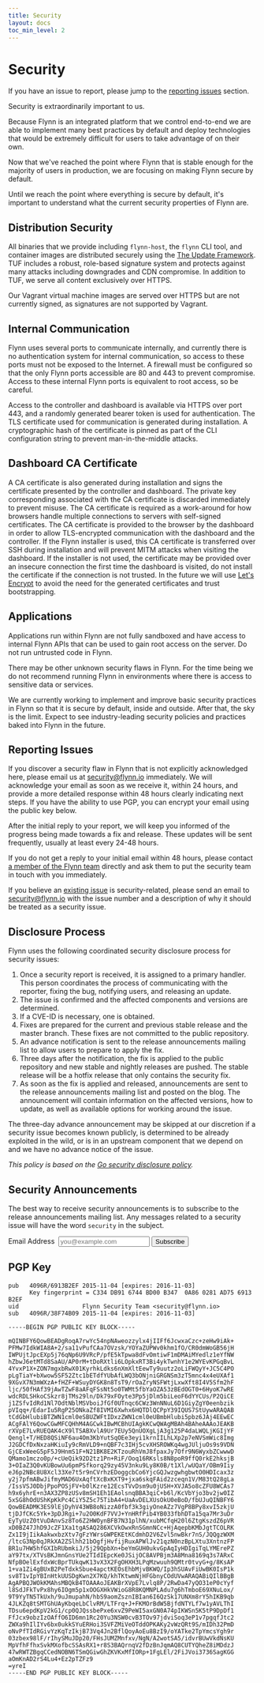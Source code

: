 ```yaml
---
title: Security
layout: docs
toc_min_level: 2
---
```


# Security

If you have an issue to report, please jump to the [reporting
issues](#reporting-issues) section.

Security is extraordinarily important to us.

Because Flynn is an integrated platform that we control end-to-end we are able
to implement many best practices by default and deploy technologies that would
be extremely difficult for users to take advantage of on their own.

Now that we've reached the point where Flynn that is stable enough for the
majority of users in production, we are focusing on making Flynn secure by
default.

Until we reach the point where everything is secure by default, it's important
to understand what the current security properties of Flynn are.

## Distribution Security

All binaries that we provide including `flynn-host`, the `flynn` CLI tool, and
container images are distributed securely using the [The Update
Framework](http://theupdateframework.com). TUF includes a robust, role-based
signature system and protects against many attacks including downgrades and CDN
compromise. In addition to TUF, we serve all content exclusively over HTTPS.

Our Vagrant virtual machine images are served over HTTPS but are not currently
signed, as signatures are not supported by Vagrant.

## Internal Communication

Flynn uses several ports to communicate internally, and currently there is no
authentication system for internal communication, so access to these ports must
not be exposed to the Internet. A firewall must be configured so that the only
Flynn ports accessible are 80 and 443 to prevent compromise. Access to these
internal Flynn ports is equivalent to root access, so be careful.

Access to the controller and dashboard is available via HTTPS over port 443, and
a randomly generated bearer token is used for authentication. The TLS
certificate used for communication is generated during installation.
A cryptographic hash of the certificate is pinned as part of the CLI
configuration string to prevent man-in-the-middle attacks.

## Dashboard CA Certificate

A CA certificate is also generated during installation and signs the certificate
presented by the controller and dashboard. The private key corresponding
associated with the CA certificate is discarded immediately to prevent misuse.
The CA certificate is required as a work-around for how browsers handle multiple
connections to servers with self-signed certificates. The CA certificate is
provided to the browser by the dashboard in order to allow TLS-encrypted
communication with the dashboard and the controller. If the Flynn installer is
used, this CA certificate is transferred over SSH during installation and will
prevent MITM attacks when visiting the dashboard. If the installer is not used,
the certificate may be provided over an insecure connection the first time the
dashboard is visited, do not install the certificate if the connection is not
trusted. In the future we will use [Let's Encrypt](https://letsencrypt.org) to
avoid the need for the generated certificates and trust bootstrapping.

## Applications

Applications run within Flynn are not fully sandboxed and have access to
internal Flynn APIs that can be used to gain root access on the server. Do not
run untrusted code in Flynn.

There may be other unknown security flaws in Flynn. For the time being we do not
recommend running Flynn in environments where there is access to sensitive data
or services.

We are currently working to implement and improve basic security practices in
Flynn so that it is secure by default, inside and outside. After that, the sky
is the limit. Expect to see industry-leading security policies and practices
baked into Flynn in the future.

## Reporting Issues

If you discover a security flaw in Flynn that is not explicitly acknowledged
here, please email us at [security@flynn.io](mailto:security@flynn.io)
immediately. We will acknowledge your email as soon as we receive it, within 24
hours, and provide a more detailed response within 48 hours clearly indicating
next steps. If you have the ability to use PGP, you can encrypt your email using
the public key below.

After the initial reply to your report, we will keep you informed of the
progress being made towards a fix and release. These updates will be sent
frequently, usually at least every 24-48 hours.

If you do not get a reply to your initial email within 48 hours, please contact
[a member of the Flynn team](https://github.com/orgs/flynn/people) directly and
ask them to put the security team in touch with you immediately.

If you believe an [existing issue](https://github.com/flynn/flynn/issues) is
security-related, please send an email to
[security@flynn.io](mailto:security@flynn.io) with the issue number and
a description of why it should be treated as a security issue.

## Disclosure Process

Flynn uses the following coordinated security disclosure process for security
issues:

1. Once a security report is received, it is assigned to a primary handler. This
   person coordinates the process of communicating with the reporter, fixing the
   bug, notifying users, and releasing an update.
1. The issue is confirmed and the affected components and versions are
   determined.
1. If a CVE-ID is necessary, one is obtained.
1. Fixes are prepared for the current and previous stable release and the master
   branch. These fixes are not committed to the public repository.
1. An advance notification is sent to the release announcements mailing list to
   allow users to prepare to apply the fix.
1. Three days after the notification, the fix is applied to the public
   repository and new stable and nightly releases are pushed. The stable release
   will be a hotfix release that only contains the security fix.
1. As soon as the fix is applied and released, announcements are sent to the
   release announcements mailing list and posted on the blog. The announcement
   will contain information on the affected versions, how to update, as well as
   available options for working around the issue.

The three-day advance announcement may be skipped at our discretion if
a security issue becomes known publicly, is determined to be already exploited
in the wild, or is in an upstream component that we depend on and we have no
advance notice of the issue.

_This policy is based on the [Go security disclosure policy](https://golang.org/security)._

## Security Announcements

The best way to receive security announcements is to subscribe to the release
announcements mailing list. Any messages related to a security issue will have
the word `security` in the subject.

<form action="https://flynn.us7.list-manage.com/subscribe/post?u=9600741fc187618e1baa39a58&id=8aadb709f3" method="post" target="_blank" novalidate class="mailing-list-form">
  <label>Email Address&nbsp;
    <input type="email" name="EMAIL" placeholder="you@example.com">
  </label>
  <button type="submit" name="subscribe">Subscribe</button>
</form>

## PGP Key

```text
pub   4096R/6913B2EF 2015-11-04 [expires: 2016-11-03]
      Key fingerprint = C334 DB91 6744 BD00 B347  0A86 0281 AD75 6913 B2EF
uid                  Flynn Security Team <security@flynn.io>
sub   4096R/38F74B09 2015-11-04 [expires: 2016-11-03]

-----BEGIN PGP PUBLIC KEY BLOCK-----

mQINBFY6QowBEADgRoqA7rwYc54npNAweozzylx4jIIFf6JcwxaCzc+zeHw9iAk+
PFMw7IdkWIA8A+2/sa11vPufCAa7OVzsk/YOYaZUPWv0khm1fO/CR0dmWoGB56jH
IWPUjtJpcEXp5j76qNp6U9VRcP/pfE5kTpwa8dFvOmtiwF1mDMAiMYedlz1eYfNW
hZbwJ6etMTd8SaAU/AP0rM+tDoRXtli6LOpkxRT3Bi4ykTwnhY1e2WYEvKPGqBvL
4YvxP1X+ZON7mgxbRwX01KyrhkLdks6nXmXltEewTy9uutz2oLiFWQyY+JC5C4PO
pLgTiaY+bXwow5SF52Ztc1bETdfYUbAfLWQ3bONjniGRGNSm3zT5mnc4x4eUXAf1
9XGvX7N3mWXzA+fHZF+WSuyDYGK8n8TsT9/rOaZryNSFWtjLxwXft8I4V5Sfm2hF
ljc/50fHAf39jAwTZwF8aAFqFSsNt5o0TWMt5fbYaOZA53zBEdOGT0+6HyoK7wRE
wdcRDLSHkoCSkzr8jTMs29ln/Dk79xFOyte3Pp5jDlm5biLeoF6dYYCUs/P2QiCE
j1ZSfvIdRd1Nl7OdtNblMSVboiJfGf0UTnqc6CWz3WnNNuL6D1GiyZgY0eenbzik
pVIqq+/EdarIu5RgP25ONkaZf8IVMI6Xwhx6HQTDlQCPpY39IQUS7StUywARAQAB
tCdGbHlubiBTZWN1cml0eSBUZWFtIDxzZWN1cml0eUBmbHlubi5pbz6JAj4EEwEC
ACgFAlY6QowCGwMFCQHhM4AGCwkIBwMCBhUIAgkKCwQWAgMBAh4BAheAAAoJEAKB
rXVpE7LvRUEQAK4cX9lTSABXvlA9Ur7EUy5QnUOXgLjA3g125P4daLWQLjKGIjYF
Qengl+T/HED8QSiNF6au4Om3KbYutSqOEe3eyi1krnIILhLXp2p7eNVSmWic8Img
J2GDCfDxNxzaHKiuIy9cRmVLD9+nQBF7c3IHj5cvXHSROWKq4wgJUljuOs9s9VDN
GjCExWeeG5pF5J9HnmS1F+N21BK8E2KTzouRhVmJ8fpaxJy7Ofr9N6WyxbZCwwwD
QMamo1mczo0p/+cUeQik92D2tz1Pn+RiF/Ooq16RKsls8N8poR9ffQ0rkE2hksjB
3+OIaZ3Q0vKUBowUu6pmPSfkorq29zy45V3nku9Ly8K0B/t1Xl/wUQaY/OBm9Iiy
eJ6p2NBc8U8Xcl33Xe7t5r9nCVrhzEDoggcbCo6YjcGQJwzgwhgbwtO0HDIcax3z
y2j7pfmABwJifmyMAD6UxAqftXcBxKXT9+jxa6skqFAid2zceqn1V/M83tQ28gLa
/IssVSJ0DbjPpoPOSjFV+b0lKzre12EcsTVvDsm9u0jUSH+XVJA5o8cZFU8WCAs7
h9x6yhrE+n3AX3ZP8zUSv8mSH1Eh1EAolsnqBBA3qiC+b6l/KcVbYjo3bv2jw0IZ
5xSG8hOdUShKpKkPc4CiY5Z5c75TibA4+UaAvDELXUsOkU0eBoD/fbUJuQINBFY6
QowBEADMK3ES9lEjDyhV43WB8oNizzA0fbf3k3giyOneAZz7VgP8BPy8xvI5zkjU
tjDJfCKc5Yk+3pDJRgi+7u2O0KdF7VVJ+YnHRfPib4YB033fbhDTa15qa7Mr3uDr
EyTyUzZ0tVuDAnvSz8To6Z2HWOynBFB7N31plhN/xubMCfqH20l6ZtgKszdZ6pVR
xD0BZ47JhD9JcZF1Xa1tgASAQ286XCVkOwxRnSGmnNCc+HjAqepbKMbJgtTCOLRK
Zx1I9jIikAakwxbzXtv7gFzYWrsGWPEKEtKCdmhD2V6Zvl5nwBkr7nS/JQQgzWXM
/ltcG3Np0qJRkXA2ZSlhh21bOgfjHvfijRuxAPWlJv21qzN0nzBpLXtu3XntnzFP
BR1u7HW5hfGXIbRUbmkiJ/5j29QpbXn+beYmGUH0ukvGpAqIyHDIgiTqLYMErePZ
aY97tx/XTVsBKJmnGnsYUe2TIdIEpcKe0JSijOC8AVPBjm3A8Mna8169q3s7ARxC
NfpBOelExfdxWcBprTUkqwK13vX3X2FgOHXH3LPqMzwuuh9QMtr0tvyG+g/8KsAP
1+va1Zi4gBUxB2PeTdxkSbue4apctKEOsEhbMjvBKWQ/Ip3hSUAvFiUwBK0IsP1k
sv8T1vIpYBInHtkUUSDgKwn2X7KQ/khTKtwmNjHFGbnyCOdUVwARAQABiQIlBBgB
AgAPBQJWOkKMAhsMBQkB4TOAAAoJEAKBrXVpE7Lvlq8P/2RwDa47yQO31eP0cYyf
l8SdJFkTvPx8hy6IOgm5p1xOOGXHkVWioG8R8KQMNPLAdu7g6hTmboE69XNuLox/
9T9YyTN5TkUxh/9uJmupahN/hbS9aomZsznIBIan6I6QzSk17UNXm8rY5hIKB9qb
4JLKZq8tSMTGhUAyKbqeLbClvRM/LTFrq+J+FKMOrBdW5BjfdNTYLf7w1yAVLThI
TDsu6epdKpV2kG1/cp0QJQssbePxe6xvZ9PeWI5axGN0A74pIKWSn5K5tP9DpDf1
FfJcx9obzIzOAffO6ID6mn1Rc20Yu3NSW0cvB3TOv97jdviSoq3eP1v7pgqfJtc2
ZWXa9hIlIYv6bx0ukkSYuERHoi3SVFZMiVeOTddOPKAKy2vWzQRt9S/mIDh32PmD
oNvPfTIdRGivYzKqTzIkjB73Vq4Jn2BflQoyAoEu8BzI9/oYATke2TpYmcsYgh9r
03zbex98lF/rIhySMuJDp20/FHsJUMZMnfxv/NgN/A2wotSA5/idvrBUwVkdNsKU
MpVfhFfhxSvkMXofbcSSAsRX1+r8S3BAQrnqV2fDzBnJqmAQ8CUTYQheZ8iMDdzJ
47wRWTZBgqCCedNOBN6TSmQGiwGhZKVKxMfIORp+1FgLEl/2FiJVoi3736SagKGG
aOmKnAD2rS4Lu4+Ez2pTZFz9
=yreI
-----END PGP PUBLIC KEY BLOCK-----
```

